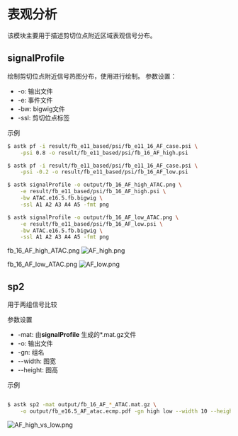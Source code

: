 # 表观分析

该模块主要用于描述剪切位点附近区域表观信号分布。

## signalProfile

绘制剪切位点附近信号热图分布，使用进行绘制。
参数设置：

* -o: 输出文件
* -e: 事件文件
* -bw: bigwig文件
* -ssl: 剪切位点标签

示例

```bash
$ astk pf -i result/fb_e11_based/psi/fb_e11_16_AF_case.psi \
    -psi 0.8 -o result/fb_e11_based/psi/fb_16_AF_high.psi

$ astk pf -i result/fb_e11_based/psi/fb_e11_16_AF_case.psi \
    -psi -0.2 -o result/fb_e11_based/psi/fb_16_AF_low.psi

$ astk signalProfile -o output/fb_16_AF_high_ATAC.png \
    -e result/fb_e11_based/psi/fb_16_AF_high.psi \
    -bw ATAC.e16.5.fb.bigwig \
    -ssl A1 A2 A3 A4 A5 -fmt png

$ astk signalProfile -o output/fb_16_AF_low_ATAC.png \
    -e result/fb_e11_based/psi/fb_16_AF_low.psi \
    -bw ATAC.e16.5.fb.bigwig \
    -ssl A1 A2 A3 A4 A5 -fmt png
```

fb_16_AF_high_ATAC.png
<img src='static/img/AF_high.png' alt="AF_high.png"></img>

fb_16_AF_low_ATAC.png
<img src='static/img/AF_low.png' alt="AF_low.png"></img>

## sp2

用于两组信号比较

参数设置

* -mat: 由**signalProfile** 生成的*.mat.gz文件
* -o: 输出文件
* -gn: 组名
* --width: 图宽
* --height: 图高

示例

```bash

$ astk sp2 -mat output/fb_16_AF_*_ATAC.mat.gz \
    -o output/fb_e16.5_AF_atac.ecmp.pdf -gn high low --width 10 --height 8 
```

<img src='static/img/AF_high_vs_low.png' alt="AF_high_vs_low.png"></img>